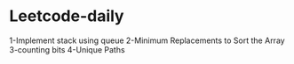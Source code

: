 # Leetcode-daily
1-Implement stack using queue 
2-Minimum Replacements to Sort the Array
3-counting bits
4-Unique Paths
